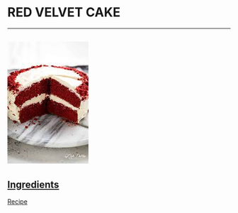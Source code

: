 # RED VELVET CAKE 
------------------ 
![yummy](download.jpg) 
---------------
[Ingredients](ingredients.md)
---------------
[Recipe](recipe.md)
